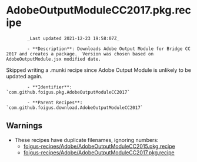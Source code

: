 # AdobeOutputModuleCC2017.pkg.recipe

            _Last updated 2021-12-23 19:58:07Z_

            - **Description**: Downloads Adobe Output Module for Bridge CC 2017 and creates a package.  Version was chosen based on AdobeOutputModule.jsx modified date.

Skipped writing a .munki recipe since Adobe Output Module is unlikely to be updated again.

            - **Identifier**: `com.github.foigus.pkg.AdobeOutputModuleCC2017`

            - **Parent Recipes**: `com.github.foigus.download.AdobeOutputModuleCC2017`

## Warnings

- These recipes have duplicate filenames, ignoring numbers:
    - [foigus-recipes/Adobe/AdobeOutputModuleCC2015.pkg.recipe](/autopkg-dupe-tracker/foigus-recipes/Adobe/AdobeOutputModuleCC2015.pkg.recipe)
    - [foigus-recipes/Adobe/AdobeOutputModuleCC2017.pkg.recipe](/autopkg-dupe-tracker/foigus-recipes/Adobe/AdobeOutputModuleCC2017.pkg.recipe)